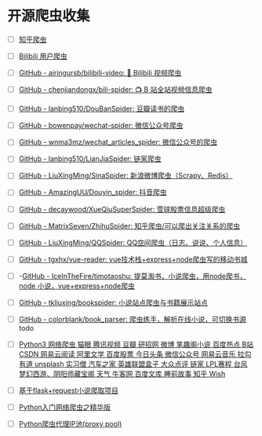 

# 开源爬虫收集

- [ ] [知乎爬虫](https://github.com/LiuRoy/zhihu_spider)
- [ ] [Bilibili 用户爬虫](https://github.com/airingursb/bilibili-user)
- [ ] [GitHub - airingursb/bilibili-video: 🍙 Bilibili 视频爬虫](https://github.com/airingursb/bilibili-video)
- [ ] [GitHub - chenjiandongx/bili-spider: 📺 B 站全站视频信息爬虫](https://github.com/chenjiandongx/bili-spider)
- [ ] [GitHub - lanbing510/DouBanSpider: 豆瓣读书的爬虫](https://github.com/lanbing510/DouBanSpider)
- [ ] [GitHub - bowenpay/wechat-spider: 微信公众号爬虫](https://github.com/bowenpay/wechat-spider)
- [ ] [GitHub - wnma3mz/wechat_articles_spider: 微信公众号的爬虫](https://github.com/wnma3mz/wechat_articles_spider)
- [ ] [GitHub - lanbing510/LianJiaSpider: 链家爬虫](https://github.com/lanbing510/LianJiaSpider)
- [ ] [GitHub - LiuXingMing/SinaSpider: 新浪微博爬虫（Scrapy、Redis）](https://github.com/LiuXingMing/SinaSpider)
- [ ] [GitHub - AmazingUU/Douyin_spider: 抖音爬虫](https://github.com/AmazingUU/Douyin_spider)
- [ ] [GitHub - decaywood/XueQiuSuperSpider: 雪球股票信息超级爬虫](https://github.com/decaywood/XueQiuSuperSpider)
- [ ] [GitHub - MatrixSeven/ZhihuSpider: 知乎爬虫/可以爬出关注关系的爬虫](https://github.com/MatrixSeven/ZhihuSpider)

- [ ] [GitHub - LiuXingMing/QQSpider: QQ空间爬虫（日志、说说、个人信息）](https://github.com/LiuXingMing/QQSpider)

- [ ] [GitHub - tgxhx/vue-reader: vue技术栈+express+node爬虫写的移动书城](https://github.com/tgxhx/vue-reader)
- [ ] -[GitHub - IceInTheFire/timotaoshu: 提莫淘书，小说爬虫，用node爬书，node 小说，vue+express+node爬虫](https://github.com/IceInTheFire/timotaoshu)
- [ ] [GitHub - tkliuxing/bookspider: 小说站点爬虫与书籍展示站点](https://github.com/tkliuxing/bookspider)
- [ ] [GitHub - colorblank/book_parser: 爬虫练手，解析在线小说，可切换书源](https://github.com/colorblank/book_parser)  todo

- [ ] [Python3 网络爬虫 猫眼 腾讯视频 豆瓣 研招网 微博 笔趣阁小说 百度热点 B站 CSDN 网易云阅读 阿里文学 百度股票 今日头条 微信公众号 网易云音乐 拉勾 有道 unsplash 实习僧 汽车之家 英雄联盟盒子 大众点评 链家 LPL赛程 台风 梦幻西游、阴阳师藏宝阁 天气 牛客网 百度文库 睡前故事 知乎 Wish](https://github.com/librauee/Reptile)

- [ ] [基于flask+request小说爬取项目](https://github.com/longzx-9527/flask_spider)

    
- [ ] [Python入门网络爬虫之精华版](https://github.com/lining0806/PythonSpiderNotes)

- [ ] [Python爬虫代理IP池(proxy pool)](https://github.com/jhao104/proxy_pool)
